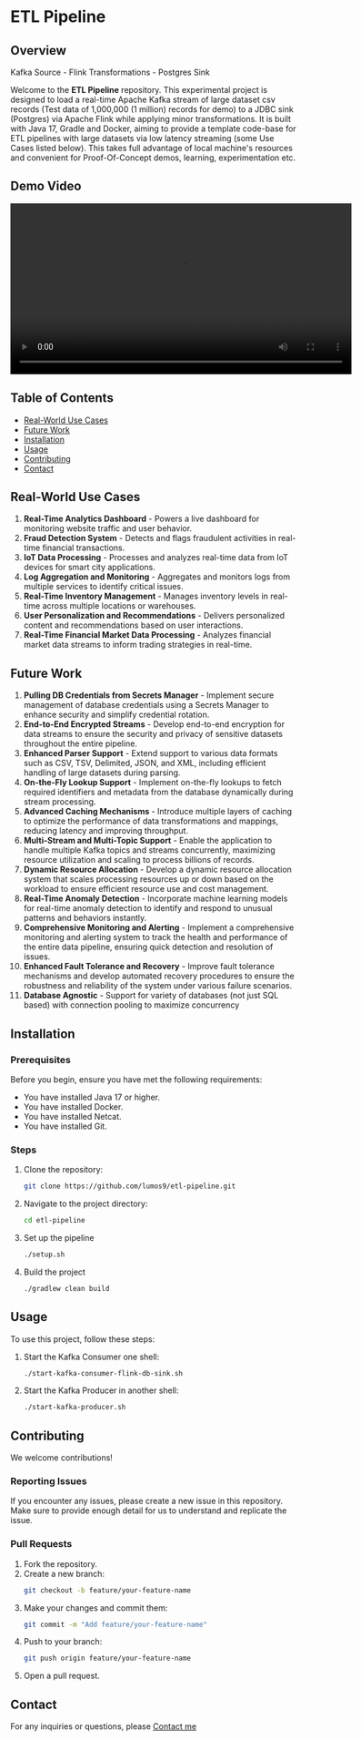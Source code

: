 # ETL Pipeline

## Overview
Kafka Source - Flink Transformations - Postgres Sink

Welcome to the **ETL Pipeline** repository. This experimental project is designed to load a real-time Apache Kafka stream of large dataset csv records (Test data of 1,000,000 (1 million) records for demo) to a JDBC sink (Postgres) via Apache Flink while applying minor transformations. It is built with Java 17, Gradle and Docker, aiming to provide a template code-base for ETL pipelines with large datasets via low latency streaming (some Use Cases listed below). This takes full advantage of local machine's resources and convenient for Proof-Of-Concept demos, learning, experimentation etc.

[//]: # ([Optional: Include a screenshot or a gif of the project])

## Demo Video

<video width="600" controls>
  <source src="assets/video.webm" type="video/webm">
  Your browser does not support the video tag.
</video>

## Table of Contents

- [Real-World Use Cases](#real-world-use-cases)
- [Future Work](#future-work)
- [Installation](#installation)
- [Usage](#usage)
- [Contributing](#contributing)
- [Contact](#contact)

[//]: # (## Features)

[//]: # ()
[//]: # (- **Feature 1:** Detailed explanation of feature 1.)

[//]: # (- **Feature 2:** Detailed explanation of feature 2.)

[//]: # (- **Feature 3:** Detailed explanation of feature 3.)

## Real-World Use Cases

1. **Real-Time Analytics Dashboard** - Powers a live dashboard for monitoring website traffic and user behavior.
2. **Fraud Detection System** - Detects and flags fraudulent activities in real-time financial transactions.
3. **IoT Data Processing** - Processes and analyzes real-time data from IoT devices for smart city applications.
4. **Log Aggregation and Monitoring** - Aggregates and monitors logs from multiple services to identify critical issues.
5. **Real-Time Inventory Management** - Manages inventory levels in real-time across multiple locations or warehouses.
6. **User Personalization and Recommendations** - Delivers personalized content and recommendations based on user interactions.
7. **Real-Time Financial Market Data Processing** - Analyzes financial market data streams to inform trading strategies in real-time.


## Future Work

1. **Pulling DB Credentials from Secrets Manager** - Implement secure management of database credentials using a Secrets Manager to enhance security and simplify credential rotation.
2. **End-to-End Encrypted Streams** - Develop end-to-end encryption for data streams to ensure the security and privacy of sensitive datasets throughout the entire pipeline.
3. **Enhanced Parser Support** - Extend support to various data formats such as CSV, TSV, Delimited, JSON, and XML, including efficient handling of large datasets during parsing.
4. **On-the-Fly Lookup Support** - Implement on-the-fly lookups to fetch required identifiers and metadata from the database dynamically during stream processing.
5. **Advanced Caching Mechanisms** - Introduce multiple layers of caching to optimize the performance of data transformations and mappings, reducing latency and improving throughput.
6. **Multi-Stream and Multi-Topic Support** - Enable the application to handle multiple Kafka topics and streams concurrently, maximizing resource utilization and scaling to process billions of records.
7. **Dynamic Resource Allocation** - Develop a dynamic resource allocation system that scales processing resources up or down based on the workload to ensure efficient resource use and cost management.
8. **Real-Time Anomaly Detection** - Incorporate machine learning models for real-time anomaly detection to identify and respond to unusual patterns and behaviors instantly.
9. **Comprehensive Monitoring and Alerting** - Implement a comprehensive monitoring and alerting system to track the health and performance of the entire data pipeline, ensuring quick detection and resolution of issues.
10. **Enhanced Fault Tolerance and Recovery** - Improve fault tolerance mechanisms and develop automated recovery procedures to ensure the robustness and reliability of the system under various failure scenarios.
11. **Database Agnostic** - Support for variety of databases (not just SQL based) with connection pooling to maximize concurrency

## Installation

### Prerequisites

Before you begin, ensure you have met the following requirements:
- You have installed Java 17 or higher.
- You have installed Docker.
- You have installed Netcat.
- You have installed Git.

[//]: # (- You have a [OS type] machine. [Specify any OS-specific instructions if necessary].)

### Steps

1. Clone the repository:
    ```bash
    git clone https://github.com/lumos9/etl-pipeline.git
    ```
2. Navigate to the project directory:
    ```bash
    cd etl-pipeline
    ```
3. Set up the pipeline
    ```bash
    ./setup.sh
    ```
4. Build the project
    ```bash
    ./gradlew clean build
     ```

## Usage

To use this project, follow these steps:

1. Start the Kafka Consumer one shell:
    ```bash
    ./start-kafka-consumer-flink-db-sink.sh
    ```
2. Start the Kafka Producer in another shell:
    ```bash
    ./start-kafka-producer.sh
    ```

[//]: # (Example:)

[//]: # (```bash)

[//]: # ([example command or code snippet])

[//]: # (```)

[//]: # (## Configuration)

[//]: # ()
[//]: # (### Environment Variables)

[//]: # ()
[//]: # (This project requires the following environment variables to be set:)

[//]: # ()
[//]: # (- `ENV_VAR_1`: Description of ENV_VAR_1)

[//]: # (- `ENV_VAR_2`: Description of ENV_VAR_2)

[//]: # ()
[//]: # (### Configuration File)

[//]: # ()
[//]: # (You can configure the project by editing the `config.file` located at `[path to config file]`. Below is an example configuration:)

[//]: # ()
[//]: # (```json)

[//]: # ({)

[//]: # (  "config_key_1": "value",)

[//]: # (  "config_key_2": "value")

[//]: # (})

[//]: # (```)

## Contributing

We welcome contributions!

### Reporting Issues

If you encounter any issues, please create a new issue in this repository. Make sure to provide enough detail for us to understand and replicate the issue.

### Pull Requests

1. Fork the repository.
2. Create a new branch:
    ```bash
    git checkout -b feature/your-feature-name
    ```
3. Make your changes and commit them:
    ```bash
    git commit -m "Add feature/your-feature-name"
    ```
4. Push to your branch:
    ```bash
    git push origin feature/your-feature-name
    ```
5. Open a pull request.

[//]: # (Please ensure your code adheres to our coding standards and includes appropriate tests.)

[//]: # (## License)

[//]: # ()
[//]: # (This project is licensed under the [LICENSE NAME]. See the [LICENSE]&#40;LICENSE&#41; file for more details.)

## Contact

For any inquiries or questions, please [Contact me](mailto:nchat.dev@proton.me)

[//]: # (---)

[//]: # ()
[//]: # (Thank you for checking out **ETL Pipeline**! We hope you find it useful and engaging. Happy coding!)

[//]: # ()
[//]: # ([Optional: Include any acknowledgments or credits here])

[//]: # ()
[//]: # (---)

[//]: # (*Note: Replace placeholders with actual information relevant to your project.*)